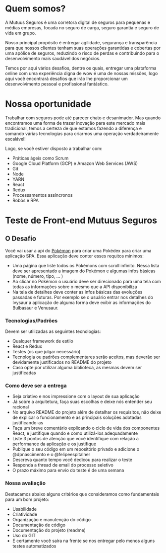 # Quem somos?
A Mutuus Seguros é uma corretora digital de seguros para pequenas e médias empresas, focada no seguro de carga, seguro garantia e seguro de vida em grupo.

Nosso principal propósito é entregar agilidade, segurança e transparência para que nossos clientes tenham suas operações garantidas e cobertas por uma apólice de seguros, reduzindo o risco de perdas e contribuindo para o desenvolvimento mais saudável dos negócios.

Temos por aqui vários desafios, dentre os quais, entregar uma plataforma online com uma experiência digna de wow é uma de nossas missões, logo aqui você encontrará desafios que irão lhe proporcionar um desenvolvimento pessoal e profissional fantástico.

# Nossa oportunidade

Trabalhar com seguros pode até parecer chato e desanimador. Mas quando encontramos uma forma de trazer inovação para este mercado mais tradicional, temos a certeza de que estamos fazendo a diferença e somando várias tecnologias para criarmos uma operação verdadeiramente escalável! 

Logo, se você estiver disposto a trabalhar com:

* Práticas ágeis como Scrum
* Google Cloud Platform (GCP) e Amazon Web Services (AWS)
* Git
* Node
* YARN
* React
* Redux
* Processamentos assíncronos
* Robôs e RPA

# Teste de Front-end Mutuus Seguros

## O Desafio

Você vai usar a api do [Pokémon](https://pokeapi.co/) para criar uma Pokédex para criar uma aplicação SPA. Essa aplicação deve conter esses requitos minimos:

- Uma página que liste todos os Pokémons com scroll infinito. Nessa lista deve ser apresentado a imagem do Pokémon e algumas infos básicas (nome, número, tipo, ... )
- Ao clicar no Pokémon o usuário deve ser direcionado para uma tela com todas as informações sobre o mesmo que a API disponibiliza
- Na tela de detalhes deve conter as infos básicas das evoluções passadas e futuras. Por exemplo se o usuário entrar nos detalhes do Ivysaur a aplicação de alguma forma deve exibir as informações do Bulbasaur e Venusaur. 

### Tecnologias/Padrões

Devem ser utilizadas as seguintes tecnologias:

* Qualquer framework de estilo 
* React e Redux
* Testes (os que julgar necessário) 
* Tecnologia ou padrões complementares serão aceitos, mas deverão ser devidamente justificados no README do projeto
* Caso opte por utilizar alguma biblioteca, as mesmas devem ser justificadas

### Como deve ser a entrega

* Seja criativo e nos impressione com o layout de sua aplicação
* Já sobre a arquitetura, faça suas escolhas e deixe nós entender seu racional
* No arquivo README do projeto além de detalhar os requisitos, não deixe de explicar o funcionamento e as principais soluções adotadas justificando-as
* Faça um breve comentário explicando o ciclo de vida dos componentes React, e justifique quando e como utilizá-los adequadamente
* Liste 3 pontos de atenção que você identifique com relação a performance da aplicação e os justifique
* Publique o seu código em um repositório privado e adicione o @dpnascimento e o @felipeespitalher
* Descreva quanto tempo você dedicou para realizar o teste
* Responda a thread de email do processo seletivo
* O prazo máximo para envio do teste é de uma semana

### Nossa avaliação

Destacamos abaixo alguns critérios que consideramos como fundamentais para um bom projeto:

* Usabilidade
* Criatividade
* Organização e manutenção do código
* Documentação de código
* Documentação do projeto (readme)
* Uso do GIT
* E certamente você saíra na frente se nos entregar pelo menos alguns testes automatizados
